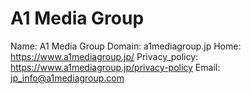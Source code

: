 
# A1 Media Group

Name: A1 Media Group
Domain: a1mediagroup.jp
Home: https://www.a1mediagroup.jp/
Privacy_policy: https://www.a1mediagroup.jp/privacy-policy
Email: jp_info@a1mediagroup.com
